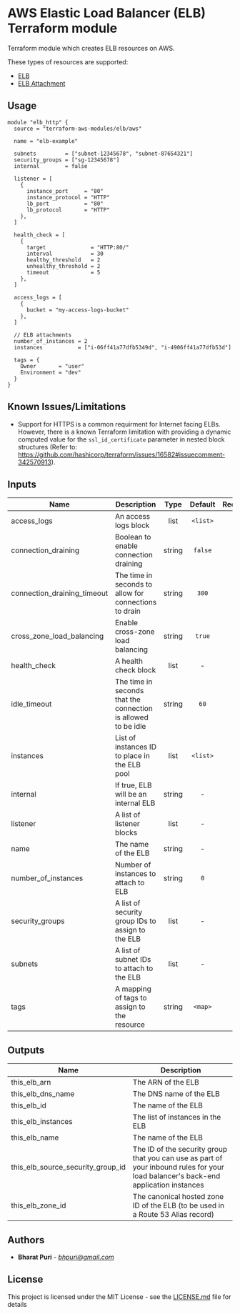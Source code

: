 # AWS Elastic Load Balancer (ELB) Terraform module

Terraform module which creates ELB resources on AWS.

These types of resources are supported:

* [ELB](https://www.terraform.io/docs/providers/aws/r/elb.html)
* [ELB Attachment](https://www.terraform.io/docs/providers/aws/r/elb_attachment.html)


## Usage

```hcl
module "elb_http" {
  source = "terraform-aws-modules/elb/aws"

  name = "elb-example"

  subnets         = ["subnet-12345678", "subnet-87654321"]
  security_groups = ["sg-12345678"]
  internal        = false

  listener = [
    {
      instance_port     = "80"
      instance_protocol = "HTTP"
      lb_port           = "80"
      lb_protocol       = "HTTP"
    },
  ]

  health_check = [
    {
      target              = "HTTP:80/"
      interval            = 30
      healthy_threshold   = 2
      unhealthy_threshold = 2
      timeout             = 5
    },
  ]

  access_logs = [
    {
      bucket = "my-access-logs-bucket"
    },
  ]

  // ELB attachments
  number_of_instances = 2
  instances           = ["i-06ff41a77dfb5349d", "i-4906ff41a77dfb53d"]

  tags = {
    Owner       = "user"
    Environment = "dev"
  }
}
```

## Known Issues/Limitations

* Support for HTTPS is a common requirment for Internet facing ELBs. However, there is a known Terraform limitation with providing a dynamic computed value for the ```ssl_id_certificate``` parameter in nested block structures (Refer to: https://github.com/hashicorp/terraform/issues/16582#issuecomment-342570913).

<!-- BEGINNING OF PRE-COMMIT-TERRAFORM DOCS HOOK -->

## Inputs

| Name | Description | Type | Default | Required |
|------|-------------|:----:|:-----:|:-----:|
| access_logs | An access logs block | list | `<list>` | no |
| connection_draining | Boolean to enable connection draining | string | `false` | no |
| connection_draining_timeout | The time in seconds to allow for connections to drain | string | `300` | no |
| cross_zone_load_balancing | Enable cross-zone load balancing | string | `true` | no |
| health_check | A health check block | list | - | yes |
| idle_timeout | The time in seconds that the connection is allowed to be idle | string | `60` | no |
| instances | List of instances ID to place in the ELB pool | list | `<list>` | no |
| internal | If true, ELB will be an internal ELB | string | - | yes |
| listener | A list of listener blocks | list | - | yes |
| name | The name of the ELB | string | - | yes |
| number_of_instances | Number of instances to attach to ELB | string | `0` | no |
| security_groups | A list of security group IDs to assign to the ELB | list | - | yes |
| subnets | A list of subnet IDs to attach to the ELB | list | - | yes |
| tags | A mapping of tags to assign to the resource | string | `<map>` | no |

## Outputs

| Name | Description |
|------|-------------|
| this_elb_arn | The ARN of the ELB |
| this_elb_dns_name | The DNS name of the ELB |
| this_elb_id | The name of the ELB |
| this_elb_instances | The list of instances in the ELB |
| this_elb_name | The name of the ELB |
| this_elb_source_security_group_id | The ID of the security group that you can use as part of your inbound rules for your load balancer's back-end application instances |
| this_elb_zone_id | The canonical hosted zone ID of the ELB (to be used in a Route 53 Alias record) |

<!-- END OF PRE-COMMIT-TERRAFORM DOCS HOOK -->

## Authors
* **Bharat Puri**  -  *bhpuri@gmail.com*  

## License

This project is licensed under the MIT License - see the [LICENSE.md](../LICENSE.md) file for details
